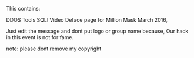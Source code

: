 This contains:

DDOS Tools
SQLI Video
Deface page for Million Mask March 2016,

Just edit the message and dont put logo or group name because,
Our hack in this event is not for fame.


note: please dont remove my copyright
